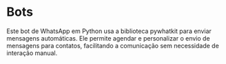 # Bots
Este bot de WhatsApp em Python usa a biblioteca pywhatkit para enviar mensagens automáticas. Ele permite agendar e personalizar o envio de mensagens para contatos, facilitando a comunicação sem necessidade de interação manual.
